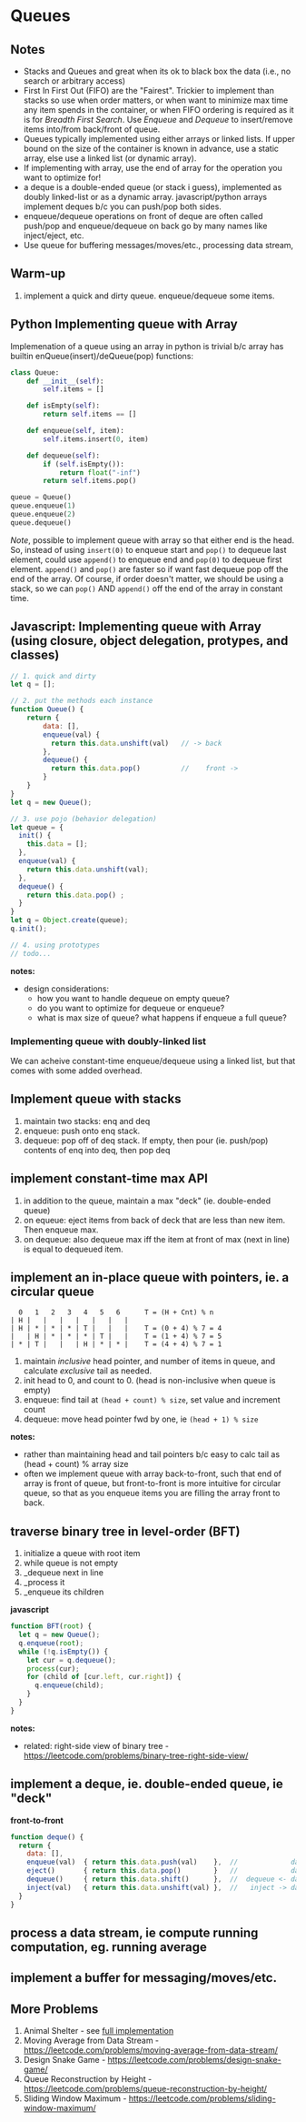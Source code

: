 # Queues

## Notes

* Stacks and Queues and great when its ok to black box the data (i.e., no search or arbitrary access)
* First In First Out (FIFO) are the "Fairest". Trickier to implement than stacks so use when order matters, or when want to minimize max time any item spends in the container, or when FIFO ordering is required as it is for *Breadth First Search*. Use *Enqueue* and *Dequeue* to insert/remove items into/from back/front of queue.
* Queues typically implemented using either arrays or linked lists. If upper bound on the size of the container is known in advance, use a static array, else use a linked list (or dynamic array).
* If implementing with array, use the end of array for the operation you want to optimize for!
* a deque is a double-ended queue (or stack i guess), implemented as doubly linked-list or as a dynamic array. javascript/python arrays implement deques b/c you can push/pop both sides.
* enqueue/dequeue operations on front of deque are often called push/pop and enqueue/dequeue on back go by many names like inject/eject, etc.
* Use queue for buffering messages/moves/etc., processing data stream, 

## Warm-up

1. implement a quick and dirty queue. enqueue/dequeue some items.

## Python Implementing queue with Array

Implemenation of a queue using an array in python is trivial b/c array has builtin enQueue(insert)/deQueue(pop) functions:

```py
class Queue:
    def __init__(self):
        self.items = []

    def isEmpty(self):
        return self.items == []

    def enqueue(self, item):
        self.items.insert(0, item)

    def dequeue(self):
        if (self.isEmpty()):
            return float("-inf")
        return self.items.pop()

queue = Queue()
queue.enqueue(1)
queue.enqueue(2)
queue.dequeue()
```

*Note*, possible to implement queue with array so that either end is the head. So, instead of using `insert(0)` to enqueue start and `pop()` to dequeue last element, could use `append()` to enqueue end and `pop(0)` to dequeue first element. `append()` and `pop()` are faster so if want fast dequeue pop off the end of the array. Of course, if order doesn't matter, we should be using a stack, so we can `pop()` AND `append()` off the end of the array in constant time. 

## Javascript: Implementing queue with Array (using closure, object delegation, protypes, and classes)

```js
// 1. quick and dirty
let q = [];

// 2. put the methods each instance
function Queue() {
    return {
        data: [],
        enqueue(val) { 
          return this.data.unshift(val)   // -> back
        },   
        dequeue() { 
          return this.data.pop()          //    front ->
        }              
    }
}
let q = new Queue();

// 3. use pojo (behavior delegation)
let queue = {
  init() { 
    this.data = []; 
  },
  enqueue(val) { 
    return this.data.unshift(val);
  },
  dequeue() { 
    return this.data.pop() ;
  }
}
let q = Object.create(queue);
q.init();

// 4. using prototypes
// todo...
```

**notes:**

* design considerations:
  * how you want to handle dequeue on empty queue?
  * do you want to optimize for dequeue or enqueue?
  * what is max size of queue? what happens if enqueue a full queue?

### Implementing queue with doubly-linked list

We can acheive constant-time enqueue/dequeue using a linked list, but that comes with some added overhead.

## Implement queue with stacks 

1. maintain two stacks: enq and deq
2. enqueue: push onto enq stack.
3. dequeue: pop off of deq stack. If empty, then pour (ie. push/pop) contents of enq into deq, then pop deq

## implement constant-time max API

1. in addition to the queue, maintain a max "deck" (ie. double-ended queue)
2. on equeue: eject items from back of deck that are less than new item. Then enqueue max.
3. on dequeue: also dequeue max iff the item at front of max (next in line) is equal to dequeued item.

## implement an in-place queue with pointers, ie. a circular queue

```
  0   1   2   3   4   5   6      T = (H + Cnt) % n
| H |   |   |   |   |   |   |                           
| H | * | * | * | T |   |   |    T = (0 + 4) % 7 = 4
|   | H | * | * | * | T |   |    T = (1 + 4) % 7 = 5
| * | T |   |   | H | * | * |    T = (4 + 4) % 7 = 1
```

1. maintain *inclusive* head pointer, and number of items in queue, and calculate *exclusive* tail as needed.
1. init head to 0, and count to 0. (head is non-inclusive when queue is empty)
4. enqueue: find tail at `(head + count) % size`, set value and increment count
4. dequeue: move head pointer fwd by one, ie `(head + 1) % size`

**notes:**
* rather than maintaining head and tail pointers b/c easy to calc tail as (head + count) % array size
* often we implement queue with array back-to-front, such that end of array is front of queue, but front-to-front is more intuitive for circular queue, so that as you enqueue items you are filling the array front to back.

## traverse binary tree in level-order (BFT)

1. initialize a queue with root item
2. while queue is not empty
3. _dequeue next in line
4. _process it
5. _enqueue its children

**javascript**

```js
function BFT(root) {
  let q = new Queue();
  q.enqueue(root);
  while (!q.isEmpty()) {
    let cur = q.dequeue();
    process(cur);
    for (child of [cur.left, cur.right]) {
      q.enqueue(child);
    }
  }
}
```

**notes:**

* related: right-side view of binary tree - https://leetcode.com/problems/binary-tree-right-side-view/

## implement a deque, ie. double-ended queue, ie "deck"

**front-to-front**

```js
function deque() {
  return {
    data: [],
    enqueue(val)  { return this.data.push(val)    },  //             data <- enqueue
    eject()       { return this.data.pop()        }   //             data -> eject
    dequeue()     { return this.data.shift()      },  //  dequeue <- data 
    inject(val)   { return this.data.unshift(val) },  //   inject -> data
  }
}
```

## process a data stream, ie compute running computation, eg. running average

## implement a buffer for messaging/moves/etc.

## More Problems

1. Animal Shelter - see [full implementation](python\stacks_and_queues\animal_shelter.py)
2. Moving Average from Data Stream - https://leetcode.com/problems/moving-average-from-data-stream/
3. Design Snake Game - https://leetcode.com/problems/design-snake-game/
4. Queue Reconstruction by Height - https://leetcode.com/problems/queue-reconstruction-by-height/
5. Sliding Window Maximum - https://leetcode.com/problems/sliding-window-maximum/
